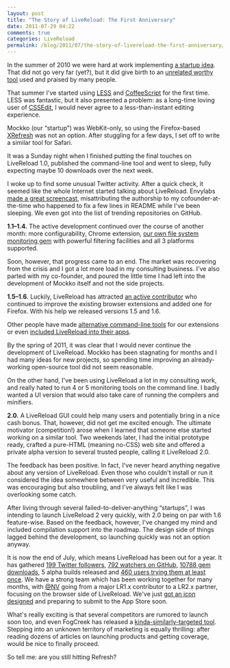 ```yaml
---
layout: post
title: "The Story of LiveReload: The First Anniversary"
date: 2011-07-29 04:22
comments: true
categories: LiveReload
permalink: /blog/2011/07/the-story-of-livereload-the-first-anniversary/
---
```


In the summer of 2010 we were hard at work implementing [a startup idea](http://www.mockko.com/). That did not go very far (yet?), but it did give birth to an [unrelated worthy tool](http://livereload.com/) used and praised by many people.

That summer I've started using [LESS](http://lesscss.org/) and [CoffeeScript](http://jashkenas.github.com/coffee-script/) for the first time. LESS was fantastic, but it also presented a problem: as a long-time loving user of [CSSEdit](http://macrabbit.com/cssedit/), I would never agree to a less-than-instant editing experience.

Mockko (our “startup”) was WebKit-only, so using the Firefox-based [XRefresh](http://xrefresh.binaryage.com/) was not an option. After stuggling for a few days, I set off to write a similar tool for Safari.

It was a Sunday night when I finished putting the final touches on LiveReload 1.0, published the command-line tool and went to sleep, fully expecting maybe 10 downloads over the next week.

I woke up to find some unusual Twitter activity. After a quick check, it seemed like the whole Internet started talking about LiveReload. Envylabs [made a great screencast](http://blog.envylabs.com/2010/07/livereload-screencast/), misattributing the authorship to my cofounder-at-the-time who happened to fix a few lines in README while I've been sleeping. We even got into the list of trending repositories on GitHub.

**1.1–1.4.** The active development continued over the course of another month: more configurability, Chrome extension, [our own file system monitoring gem](https://github.com/mockko/em-dir-watcher) with powerful filtering facilities and all 3 platforms supported.

Soon, however, that progress came to an end. The market was recovering from the crisis and I got a lot more load in my consulting business. I've also parted with my co-founder, and poured the little time I had left into the development of Mockko itself and not the side projects.

**1.5–1.6.** Luckily, LiveReload has attracted [an active contributor](https://github.com/NV) who continued to improve the existing browser extensions and added one for Firefox. With his help we released versions 1.5 and 1.6.

Other people have made [alternative command-line tools](http://rubygems.org/gems/guard-livereload) for our extensions or even [included LiveReload into their apps](http://compass.handlino.com/).

By the spring of 2011, it was clear that I would never continue the development of LiveReload. Mockko has been stagnating for months and I had many ideas for new projects, so spending time improving an already-working open-source tool did not seem reasonable.

On the other hand, I've been using LiveReload a lot in my consulting work, and really hated to run 4 or 5 monitoring tools on the command line. I badly wanted a UI version that would also take care of running the compilers and minifiers.

**2.0.** A LiveReload GUI could help many users and potentially bring in a nice cash bonus. That, however, did not get me excited enough. The ultimate motivator (competition!) arose when I learned that someone else started working on a similar tool. Two weekends later, I had the initial prototype ready, crafted a pure-HTML (meaning no-CSS) web site and offered a private alpha version to several trusted people, calling it LiveReload 2.0.

The feedback has been positive. In fact, I've never heard anything negative about any version of LiveReload. Even those who couldn't install or run it considered the idea somewhere between very useful and incredible. This was encouraging but also troubling, and I've always felt like I was overlooking some catch.

After living through several failed-to-deliver-anything “startups”, I was intending to launch LiveReload 2 very quickly, with 2.0 being on par with 1.6 feature-wise. Based on the feedback, however, I've changed my mind and included compilation support into the roadmap. The design side of things lagged behind the development, so launching quickly was not an option anyway.

It is now the end of July, which means LiveReload has been out for a year. It has gathered [199 Twitter followers](http://twitter.com/#!/livereload/followers), [792 watchers on GitHub](https://github.com/mockko/livereload/watchers), [10788 gem downloads](http://rubygems.org/gems/livereload), 5 alpha builds released and [460 users trying them at least once](http://livereload.com/stats.php). We have a strong team which has been working together for many months, with [@NV](http://twitter.com/#!/ELV1S) going from a major LR1.x contributor to a LR2.x partner, focusing on the browser side of LiveReload. We've just [got an icon designed](http://99designs.com/buttons-icons/contests/mac-app-icon-livereload-86859) and preparing to submit to the App Store soon.

What's really exciting is that several competitors are rumored to launch soon too, and even FogCreek has released a [kinda-similarly-targeted tool](http://www.webputty.net/). Stepping into an unknown territory of marketing is equally thrilling: after reading dozens of articles on launching products and getting coverage, would be nice to finally proceed.

So tell me: are you still hitting Refresh?

